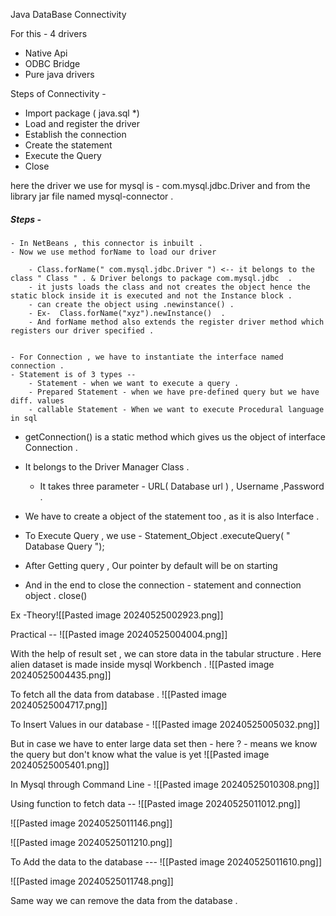 Java DataBase Connectivity 

For this - 4 drivers 
- Native Api
- ODBC Bridge
- Pure java drivers


Steps of Connectivity -
- Import package  (  java.sql *)
- Load and register the driver 
- Establish the connection 
- Create the statement 
- Execute  the Query
- Close


here the driver we use for mysql is - com.mysql.jdbc.Driver and from the library jar file named mysql-connector .


##### Steps -

	- In NetBeans , this connector is inbuilt .
	- Now we use method forName to load our driver 

		- Class.forName(" com.mysql.jdbc.Driver ") <-- it belongs to the class " Class " . & Driver belongs to package com.mysql.jdbc  .
		- it justs loads the class and not creates the object hence the static block inside it is executed and not the Instance block . 
		- can create the object using .newinstance() .
		- Ex-  Class.forName("xyz").newInstance()  .
		- And forName method also extends the register driver method which registers our driver specified .

		
	- For Connection , we have to instantiate the interface named connection .
	- Statement is of 3 types -- 
		- Statement - when we want to execute a query .
		- Prepared Statement - when we have pre-defined query but we have diff. values
		- callable Statement - When we want to execute Procedural language in sql


- getConnection() is a static method which gives us the object of interface Connection .
- It belongs to the Driver Manager Class .
	- It takes three parameter - URL( Database url ) , Username ,Password .

- We have to create a object of the statement too , as it is also Interface .
- To Execute Query , we use -  Statement_Object .executeQuery( " Database Query "); 
- After Getting query , Our pointer by default will be on starting 
- And in the end to close the connection 
		- statement and connection object . close() 

Ex -Theory![[Pasted image 20240525002923.png]]

Practical --
![[Pasted image 20240525004004.png]]

With the help of result set , we can store data in the tabular structure .
	Here alien dataset is made inside mysql Workbench .
	![[Pasted image 20240525004435.png]]

To fetch all the data from database .
![[Pasted image 20240525004717.png]]

To Insert Values in our database -
![[Pasted image 20240525005032.png]]

But in case we have to enter large data set then -
here ? - means we know the query but don't know what the value is yet
![[Pasted image 20240525005401.png]]



In Mysql through Command Line -
![[Pasted image 20240525010308.png]]

Using function to fetch data -- 
![[Pasted image 20240525011012.png]]

![[Pasted image 20240525011146.png]]

![[Pasted image 20240525011210.png]]

To Add the data to the database ---
![[Pasted image 20240525011610.png]]

![[Pasted image 20240525011748.png]]


Same way we can remove the data from the database .





